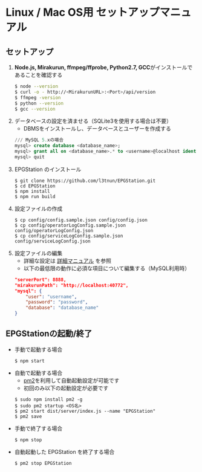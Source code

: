 Linux / Mac OS用 セットアップマニュアル
===

## セットアップ
1. **Node.js, Mirakurun, ffmpeg/ffprobe, Python2.7, GCC**がインストールであることを確認する
	```bash
	$ node --version
	$ curl -o - http://<MirakurunURL>:<Port>/api/version
	$ ffmpeg -version
	$ python --version
	$ gcc --version
	```
1. データベースの設定を済ませる（SQLite3を使用する場合は不要）
	- DBMSをインストールし、データベースとユーザーを作成する
	```sql
	/// MySQL 5.xの場合
	mysql> create database <database_name>;
	mysql> grant all on <database_name>.* to <username>@localhost identified by '<password>';
	mysql> quit
	```
1. EPGStation のインストール
	```
	$ git clone https://github.com/l3tnun/EPGStation.git
	$ cd EPGStation
	$ npm install
	$ npm run build
	```
1. 設定ファイルの作成
	```
	$ cp config/config.sample.json config/config.json
	$ cp config/operatorLogConfig.sample.json config/operatorLogConfig.json
	$ cp config/serviceLogConfig.sample.json config/serviceLogConfig.json
	```
1. 設定ファイルの編集
	- 詳細な設定は [詳細マニュアル](conf-manual.md) を参照
	- 以下の最低限の動作に必須な項目について編集する（MySQL利用時）
	```json
	"serverPort": 8888,
	"mirakurunPath": "http://localhost:40772",
	"mysql": {
		"user": "username",
		"password": "password",
		"database": "database_name"
	}
	```

## EPGStationの起動/終了
- 手動で起動する場合
	```
	$ npm start
	```
- 自動で起動する場合
	- [pm2](http://pm2.keymetrics.io/)を利用して自動起動設定が可能です
	- 初回のみ以下の起動設定が必要です
	```
	$ sudo npm install pm2 -g
	$ sudo pm2 startup <OS名>
	$ pm2 start dist/server/index.js --name "EPGStation"
	$ pm2 save
	```
- 手動で終了する場合
	```
	$ npm stop
	```
- 自動起動した EPGStation を終了する場合
	```
	$ pm2 stop EPGStation
	```